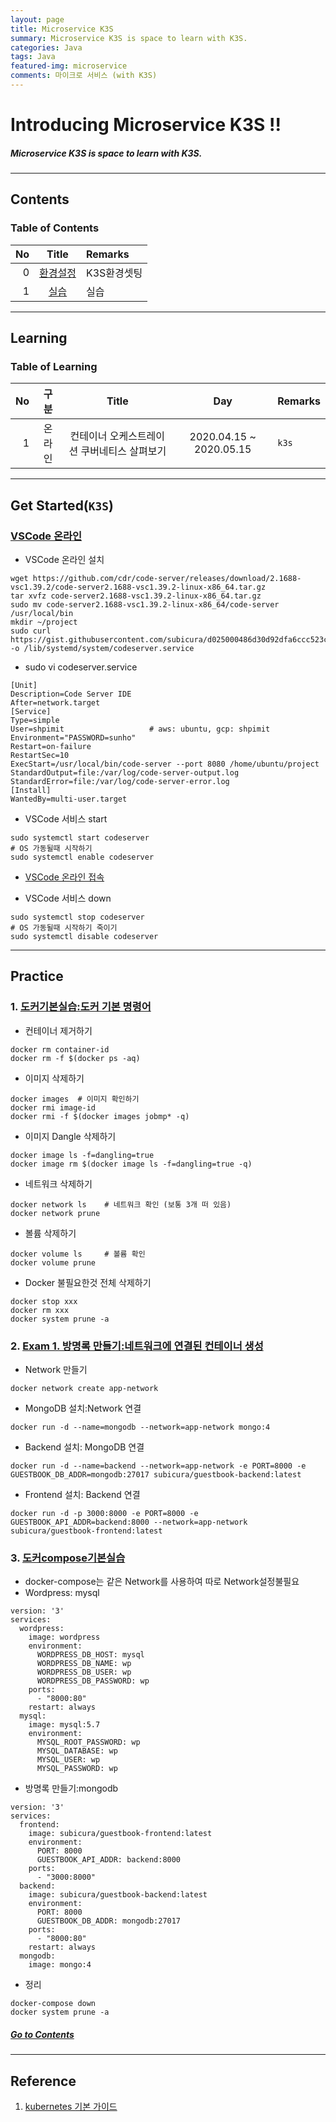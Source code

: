 ```yaml
---
layout: page
title: Microservice K3S
summary: Microservice K3S is space to learn with K3S.
categories: Java
tags: Java
featured-img: microservice
comments: 마이크로 서비스 (with K3S)
---
```


# Introducing Microservice K3S !!

#####  Microservice K3S is space to learn with K3S.

---

## Contents

### Table of Contents

|No|Title|Remarks|
|--:|:-:|:--|
|0|[환경설정](#get-started)|K3S환경셋팅|
|1|[실습](#practice)|실습|

---

## Learning

### Table of Learning

|No|구분|Title|Day|Remarks|
|-:|:-:|:--:|:-:|:--|
|1|온라인|컨테이너 오케스트레이션 쿠버네티스 살펴보기|2020.04.15 ~ 2020.05.15|`k3s`|

---

## Get Started(`K3S`)

### [VSCode 온라인](https://github.com/subicura/workshop-init/blob/master/99_code_server.md)

* VSCode 온라인 설치
```shell
wget https://github.com/cdr/code-server/releases/download/2.1688-vsc1.39.2/code-server2.1688-vsc1.39.2-linux-x86_64.tar.gz
tar xvfz code-server2.1688-vsc1.39.2-linux-x86_64.tar.gz
sudo mv code-server2.1688-vsc1.39.2-linux-x86_64/code-server /usr/local/bin
mkdir ~/project
sudo curl https://gist.githubusercontent.com/subicura/d025000486d30d92dfa6ccc523c3f5e3/raw/2e93bb0dca992523a3e3a6fdba95d2f3526c52db/codeserver.service -o /lib/systemd/system/codeserver.service
```

* sudo vi codeserver.service  
```shell
[Unit]
Description=Code Server IDE
After=network.target
[Service]
Type=simple
User=shpimit                   # aws: ubuntu, gcp: shpimit
Environment="PASSWORD=sunho"
Restart=on-failure
RestartSec=10
ExecStart=/usr/local/bin/code-server --port 8080 /home/ubuntu/project
StandardOutput=file:/var/log/code-server-output.log
StandardError=file:/var/log/code-server-error.log
[Install]
WantedBy=multi-user.target
```

* VSCode 서비스 start
```shell
sudo systemctl start codeserver
# OS 가동될때 시작하기
sudo systemctl enable codeserver
```

* [VSCode 온라인 접속](http://xxxx:8080)

* VSCode 서비스 down
```shell
sudo systemctl stop codeserver
# OS 가동될때 시작하기 죽이기
sudo systemctl disable codeserver
```

---

## Practice

### 1. [도커기본실습:도커 기본 명령어](https://github.com/subicura/workshop-k8s-basic/blob/master/guide/guide-01.md#task-1-docker-기본-실습)

* 컨테이너 제거하기
```shell
docker rm container-id
docker rm -f $(docker ps -aq)
```

* 이미지 삭제하기
```shell
docker images  # 이미지 확인하기
docker rmi image-id
docker rmi -f $(docker images jobmp* -q) 
```

* 이미지 Dangle 삭제하기
```shell
docker image ls -f=dangling=true
docker image rm $(docker image ls -f=dangling=true -q)
```

* 네트워크 삭제하기
```shell
docker network ls    # 네트워크 확인 (보통 3개 떠 있음)
docker network prune
```

* 볼륨 삭제하기
```shell
docker volume ls     # 볼륨 확인
docker volume prune
```

* Docker 불필요한것 전체 삭제하기
```shell
docker stop xxx
docker rm xxx
docker system prune -a
```
### 2. [Exam 1. 방명록 만들기:네트워크에 연결된 컨테이너 생성](https://github.com/subicura/workshop-k8s-basic/blob/master/guide/guide-01.md#task-1-docker-기본-실습)

* Network 만들기
```shell
docker network create app-network
```

* MongoDB 설치:Network 연결
```shell
docker run -d --name=mongodb --network=app-network mongo:4
```

* Backend 설치: MongoDB 연결
```shell
docker run -d --name=backend --network=app-network -e PORT=8000 -e GUESTBOOK_DB_ADDR=mongodb:27017 subicura/guestbook-backend:latest
```

* Frontend 설치: Backend 연결
```shell
docker run -d -p 3000:8000 -e PORT=8000 -e GUESTBOOK_API_ADDR=backend:8000 --network=app-network subicura/guestbook-frontend:latest
```

### 3. [도커compose기본실습](https://github.com/subicura/workshop-k8s-basic/blob/master/guide/guide-02.md#task-1-docker-compose-기본-실습)

* docker-compose는 같은 Network를 사용하여 따로 Network설정불필요
* Wordpress: mysql
```docker
version: '3'
services:
  wordpress:
    image: wordpress
    environment:
      WORDPRESS_DB_HOST: mysql
      WORDPRESS_DB_NAME: wp
      WORDPRESS_DB_USER: wp
      WORDPRESS_DB_PASSWORD: wp
    ports:
      - "8000:80"
    restart: always
  mysql:
    image: mysql:5.7
    environment:
      MYSQL_ROOT_PASSWORD: wp
      MYSQL_DATABASE: wp
      MYSQL_USER: wp
      MYSQL_PASSWORD: wp
```

* 방명록 만들기:mongodb
```docker
version: '3'
services:
  frontend:
    image: subicura/guestbook-frontend:latest
    environment:
      PORT: 8000
      GUESTBOOK_API_ADDR: backend:8000
    ports:
      - "3000:8000"
  backend:
    image: subicura/guestbook-backend:latest
    environment:
      PORT: 8000
      GUESTBOOK_DB_ADDR: mongodb:27017
    ports:
      - "8000:80"
    restart: always
  mongodb:
    image: mongo:4
```

* 정리
```shell
docker-compose down
docker system prune -a
```

##### [Go to Contents](#contents)

---

## Reference

1. [kubernetes 기본 가이드](https://github.com/subicura/workshop-k8s-basic)

